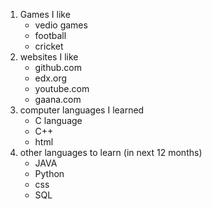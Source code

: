 
1. Games I like
   * vedio games
   * football
   * cricket
2. websites I like
   - github.com
   - edx.org
   - youtube.com
   - gaana.com
3. computer languages I learned
   * C language
   - C++
   * html
4. other languages to learn (in next 12 months)
   - JAVA
   - Python
   * css
   - SQL
